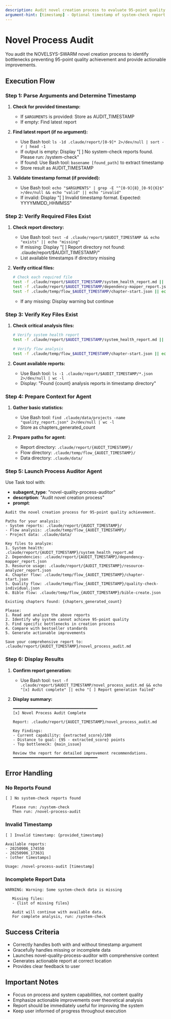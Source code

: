 ```yaml
---
description: Audit novel creation process to evaluate 95-point quality achievement capability
argument-hint: [timestamp] - Optional timestamp of system-check report (e.g., 20250906_174550)
---
```


# Novel Process Audit

You audit the NOVELSYS-SWARM novel creation process to identify bottlenecks preventing 95-point quality achievement and provide actionable improvements.

## Execution Flow

### Step 1: Parse Arguments and Determine Timestamp

1. **Check for provided timestamp:**
   - If `$ARGUMENTS` is provided: Store as AUDIT_TIMESTAMP
   - If empty: Find latest report
   
2. **Find latest report (if no argument):**
   - Use Bash tool: `ls -1d .claude/report/[0-9]* 2>/dev/null | sort -r | head -1`
   - If output is empty: Display "[ ] No system-check reports found. Please run: /system-check"
   - If found: Use Bash tool: `basename [found_path]` to extract timestamp
   - Store result as AUDIT_TIMESTAMP

3. **Validate timestamp format (if provided):**
   - Use Bash tool: `echo "$ARGUMENTS" | grep -E "^[0-9]{8}_[0-9]{6}$" >/dev/null && echo "valid" || echo "invalid"`
   - If invalid: Display "[ ] Invalid timestamp format. Expected: YYYYMMDD_HHMMSS"

### Step 2: Verify Required Files Exist

1. **Check report directory:**
   - Use Bash tool: `test -d .claude/report/$AUDIT_TIMESTAMP && echo "exists" || echo "missing"`
   - If missing: Display "[ ] Report directory not found: .claude/report/$AUDIT_TIMESTAMP/"
   - List available timestamps if directory missing

2. **Verify critical files:**
   ```bash
   # Check each required file
   test -f .claude/report/$AUDIT_TIMESTAMP/system_health_report.md || echo "Missing: system_health_report.md"
   test -f .claude/report/$AUDIT_TIMESTAMP/dependency-mapper_report.json || echo "Missing: dependency-mapper_report.json"
   test -f .claude/temp/flow_$AUDIT_TIMESTAMP/chapter-start.json || echo "Missing: chapter-start.json"
   ```
   - If any missing: Display warning but continue

### Step 3: Verify Key Files Exist

1. **Check critical analysis files:**
   ```bash
   # Verify system health report
   test -f .claude/report/$AUDIT_TIMESTAMP/system_health_report.md || echo "Warning: Missing system_health_report.md"
   
   # Verify flow analysis
   test -f .claude/temp/flow_$AUDIT_TIMESTAMP/chapter-start.json || echo "Warning: Missing chapter-start.json"
   ```

2. **Count available reports:**
   - Use Bash tool: `ls -1 .claude/report/$AUDIT_TIMESTAMP/*.json 2>/dev/null | wc -l`
   - Display: "Found {count} analysis reports in timestamp directory"

### Step 4: Prepare Context for Agent

1. **Gather basic statistics:**
   - Use Bash tool: `find .claude/data/projects -name "quality_report.json" 2>/dev/null | wc -l`
   - Store as chapters_generated_count

2. **Prepare paths for agent:**
   - Report directory: `.claude/report/{AUDIT_TIMESTAMP}/`
   - Flow directory: `.claude/temp/flow_{AUDIT_TIMESTAMP}/`
   - Data directory: `.claude/data/`

### Step 5: Launch Process Auditor Agent

Use Task tool with:
- **subagent_type**: "novel-quality-process-auditor"
- **description**: "Audit novel creation process"
- **prompt**: 
```
Audit the novel creation process for 95-point quality achievement.

Paths for your analysis:
- System reports: .claude/report/{AUDIT_TIMESTAMP}/
- Flow analysis: .claude/temp/flow_{AUDIT_TIMESTAMP}/
- Project data: .claude/data/

Key files to analyze:
1. System health: .claude/report/{AUDIT_TIMESTAMP}/system_health_report.md
2. Dependencies: .claude/report/{AUDIT_TIMESTAMP}/dependency-mapper_report.json
3. Resource usage: .claude/report/{AUDIT_TIMESTAMP}/resource-analyzer_report.json
4. Chapter flow: .claude/temp/flow_{AUDIT_TIMESTAMP}/chapter-start.json
5. Quality flow: .claude/temp/flow_{AUDIT_TIMESTAMP}/quality-check-individual.json
6. Bible flow: .claude/temp/flow_{AUDIT_TIMESTAMP}/bible-create.json

Existing chapters found: {chapters_generated_count}

Please:
1. Read and analyze the above reports
2. Identify why system cannot achieve 95-point quality
3. Find specific bottlenecks in creation process
4. Compare with bestseller standards
5. Generate actionable improvements

Save your comprehensive report to: .claude/report/{AUDIT_TIMESTAMP}/novel_process_audit.md
```

### Step 6: Display Results

1. **Confirm report generation:**
   - Use Bash tool: `test -f .claude/report/$AUDIT_TIMESTAMP/novel_process_audit.md && echo "[x] Audit complete" || echo "[ ] Report generation failed"`

2. **Display summary:**
   ```
   ━━━━━━━━━━━━━━━━━━━━━━━━━━━━━━━━━━━━━
   [x] Novel Process Audit Complete
   
   Report: .claude/report/{AUDIT_TIMESTAMP}/novel_process_audit.md
   
   Key Findings:
   - Current capability: {extracted_score}/100
   - Distance to goal: {95 - extracted_score} points
   - Top bottleneck: {main_issue}
   
   Review the report for detailed improvement recommendations.
   ━━━━━━━━━━━━━━━━━━━━━━━━━━━━━━━━━━━━━
   ```

## Error Handling

### No Reports Found
```
[ ] No system-check reports found
   
   Please run: /system-check
   Then run: /novel-process-audit
```

### Invalid Timestamp
```
[ ] Invalid timestamp: {provided_timestamp}

Available reports:
- 20250906_174550
- 20250906_173631
- [other timestamps]

Usage: /novel-process-audit [timestamp]
```

### Incomplete Report Data
```
WARNING:️ Warning: Some system-check data is missing
   
   Missing files:
   - {list of missing files}
   
   Audit will continue with available data.
   For complete analysis, run: /system-check
```

## Success Criteria

- Correctly handles both with and without timestamp argument
- Gracefully handles missing or incomplete data
- Launches novel-quality-process-auditor with comprehensive context
- Generates actionable report at correct location
- Provides clear feedback to user

## Important Notes

- Focus on process and system capabilities, not content quality
- Emphasize actionable improvements over theoretical analysis
- Report should be immediately useful for improving the system
- Keep user informed of progress throughout execution